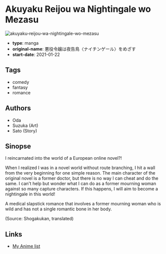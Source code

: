 # Akuyaku Reijou wa Nightingale wo Mezasu

![akuyaku-reijou-wa-nightingale-wo-mezasu](https://cdn.myanimelist.net/images/manga/2/244934.jpg)

-   **type**: manga
-   **original-name**: 悪役令嬢は夜告鳥〈ナイチンゲール〉をめざす
-   **start-date**: 2021-01-22

## Tags

-   comedy
-   fantasy
-   romance

## Authors

-   Oda
-   Suzuka (Art)
-   Sato (Story)

## Sinopse

I reincarnated into the world of a European online novel?!

When I realized I was in a novel world without route branching, I hit a wall from the very beginning for one simple reason. The main character of the original novel is a former doctor, but there is no way I can cheat and do the same. I can't help but wonder what I can do as a former mourning woman against so many capture characters. If this happens, I will aim to become a nightingale in this world!

A medical slapstick romance that involves a former mourning woman who is wild and has not a single romantic bone in her body.

(Source: Shogakukan, translated)

## Links

-   [My Anime list](https://myanimelist.net/manga/134708/Akuyaku_Reijou_wa_Nightingale_wo_Mezasu)
